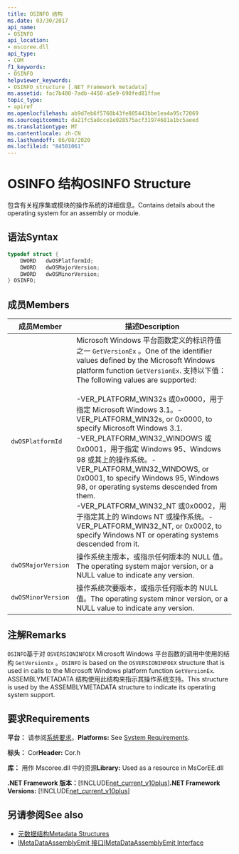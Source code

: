 ```yaml
---
title: OSINFO 结构
ms.date: 03/30/2017
api_name:
- OSINFO
api_location:
- mscoree.dll
api_type:
- COM
f1_keywords:
- OSINFO
helpviewer_keywords:
- OSINFO structure [.NET Framework metadata]
ms.assetid: fac7b480-7adb-4450-a5e9-690fed81ffae
topic_type:
- apiref
ms.openlocfilehash: ab9d7eb6f5760b43fe805443bbe1ea4a95c72069
ms.sourcegitcommit: da21fc5a8cce1e028575acf31974681a1bc5aeed
ms.translationtype: MT
ms.contentlocale: zh-CN
ms.lasthandoff: 06/08/2020
ms.locfileid: "84501061"
---
```

# <a name="osinfo-structure"></a><span data-ttu-id="27ab6-102">OSINFO 结构</span><span class="sxs-lookup"><span data-stu-id="27ab6-102">OSINFO Structure</span></span>
<span data-ttu-id="27ab6-103">包含有关程序集或模块的操作系统的详细信息。</span><span class="sxs-lookup"><span data-stu-id="27ab6-103">Contains details about the operating system for an assembly or module.</span></span>  
  
## <a name="syntax"></a><span data-ttu-id="27ab6-104">语法</span><span class="sxs-lookup"><span data-stu-id="27ab6-104">Syntax</span></span>  
  
```cpp  
typedef struct {  
    DWORD   dwOSPlatformId;  
    DWORD   dwOSMajorVersion;
    DWORD   dwOSMinorVersion;
} OSINFO;  
```  
  
## <a name="members"></a><span data-ttu-id="27ab6-105">成员</span><span class="sxs-lookup"><span data-stu-id="27ab6-105">Members</span></span>  
  
|<span data-ttu-id="27ab6-106">成员</span><span class="sxs-lookup"><span data-stu-id="27ab6-106">Member</span></span>|<span data-ttu-id="27ab6-107">描述</span><span class="sxs-lookup"><span data-stu-id="27ab6-107">Description</span></span>|  
|------------|-----------------|  
|`dwOSPlatformId`|<span data-ttu-id="27ab6-108">Microsoft Windows 平台函数定义的标识符值之一 `GetVersionEx` 。</span><span class="sxs-lookup"><span data-stu-id="27ab6-108">One of the identifier values defined by the Microsoft Windows platform function `GetVersionEx`.</span></span> <span data-ttu-id="27ab6-109">支持以下值：</span><span class="sxs-lookup"><span data-stu-id="27ab6-109">The following values are supported:</span></span><br /><br /> <span data-ttu-id="27ab6-110">-VER_PLATFORM_WIN32s 或0x0000，用于指定 Microsoft Windows 3.1。</span><span class="sxs-lookup"><span data-stu-id="27ab6-110">-   VER_PLATFORM_WIN32s, or 0x0000, to specify Microsoft Windows 3.1.</span></span><br /><span data-ttu-id="27ab6-111">-VER_PLATFORM_WIN32_WINDOWS 或0x0001，用于指定 Windows 95、Windows 98 或其上的操作系统。</span><span class="sxs-lookup"><span data-stu-id="27ab6-111">-   VER_PLATFORM_WIN32_WINDOWS, or 0x0001, to specify Windows 95, Windows 98, or operating systems descended from them.</span></span><br /><span data-ttu-id="27ab6-112">-VER_PLATFORM_WIN32_NT 或0x0002，用于指定其上的 Windows NT 或操作系统。</span><span class="sxs-lookup"><span data-stu-id="27ab6-112">-   VER_PLATFORM_WIN32_NT, or 0x0002, to specify Windows NT or operating systems descended from it.</span></span>|  
|`dwOSMajorVersion`|<span data-ttu-id="27ab6-113">操作系统主版本，或指示任何版本的 NULL 值。</span><span class="sxs-lookup"><span data-stu-id="27ab6-113">The operating system major version, or a NULL value to indicate any version.</span></span>|  
|`dwOSMinorVersion`|<span data-ttu-id="27ab6-114">操作系统次要版本，或指示任何版本的 NULL 值。</span><span class="sxs-lookup"><span data-stu-id="27ab6-114">The operating system minor version, or a NULL value to indicate any version.</span></span>|  
  
## <a name="remarks"></a><span data-ttu-id="27ab6-115">注解</span><span class="sxs-lookup"><span data-stu-id="27ab6-115">Remarks</span></span>  
 <span data-ttu-id="27ab6-116">`OSINFO`基于对 `OSVERSIONINFOEX` Microsoft Windows 平台函数的调用中使用的结构 `GetVersionEx` 。</span><span class="sxs-lookup"><span data-stu-id="27ab6-116">`OSINFO` is based on the `OSVERSIONINFOEX` structure that is used in calls to the Microsoft Windows platform function `GetVersionEx`.</span></span> <span data-ttu-id="27ab6-117">ASSEMBLYMETADATA 结构使用此结构来指示其操作系统支持。</span><span class="sxs-lookup"><span data-stu-id="27ab6-117">This structure is used by the ASSEMBLYMETADATA structure to indicate its operating system support.</span></span>  
  
## <a name="requirements"></a><span data-ttu-id="27ab6-118">要求</span><span class="sxs-lookup"><span data-stu-id="27ab6-118">Requirements</span></span>  
 <span data-ttu-id="27ab6-119">**平台：** 请参阅[系统要求](../../get-started/system-requirements.md)。</span><span class="sxs-lookup"><span data-stu-id="27ab6-119">**Platforms:** See [System Requirements](../../get-started/system-requirements.md).</span></span>  
  
 <span data-ttu-id="27ab6-120">**标头：** Cor</span><span class="sxs-lookup"><span data-stu-id="27ab6-120">**Header:** Cor.h</span></span>  
  
 <span data-ttu-id="27ab6-121">**库：** 用作 Mscoree.dll 中的资源</span><span class="sxs-lookup"><span data-stu-id="27ab6-121">**Library:** Used as a resource in MsCorEE.dll</span></span>  
  
 <span data-ttu-id="27ab6-122">**.NET Framework 版本：**[!INCLUDE[net_current_v10plus](../../../../includes/net-current-v10plus-md.md)]</span><span class="sxs-lookup"><span data-stu-id="27ab6-122">**.NET Framework Versions:** [!INCLUDE[net_current_v10plus](../../../../includes/net-current-v10plus-md.md)]</span></span>  
  
## <a name="see-also"></a><span data-ttu-id="27ab6-123">另请参阅</span><span class="sxs-lookup"><span data-stu-id="27ab6-123">See also</span></span>

- [<span data-ttu-id="27ab6-124">元数据结构</span><span class="sxs-lookup"><span data-stu-id="27ab6-124">Metadata Structures</span></span>](metadata-structures.md)
- [<span data-ttu-id="27ab6-125">IMetaDataAssemblyEmit 接口</span><span class="sxs-lookup"><span data-stu-id="27ab6-125">IMetaDataAssemblyEmit Interface</span></span>](imetadataassemblyemit-interface.md)
